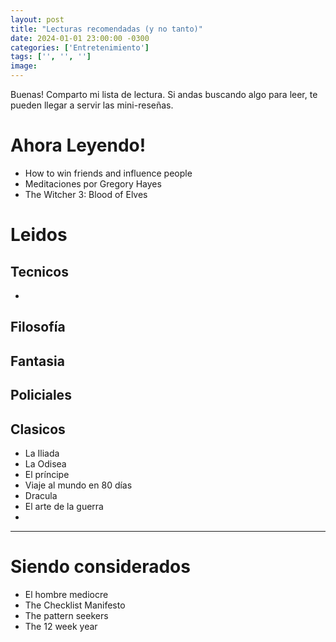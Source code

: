 ```yaml
---
layout: post
title: "Lecturas recomendadas (y no tanto)"
date: 2024-01-01 23:00:00 -0300
categories: ['Entretenimiento'] 
tags: ['', '', '']
image:
---
```


Buenas! Comparto mi lista de lectura. Si andas buscando algo para leer, te pueden llegar a servir las mini-reseñas. 

# Ahora Leyendo! 

- How to win friends and influence people
- Meditaciones por Gregory Hayes 
- The Witcher 3: Blood of Elves

# Leidos

## Tecnicos
- 

## Filosofía

## Fantasia

## Policiales

## Clasicos

- La Iliada
- La Odisea
- El príncipe
- Viaje al mundo en 80 días
- Dracula
- El arte de la guerra
- 

---

# Siendo considerados


- El hombre mediocre
- The Checklist Manifesto 
- The pattern seekers
- The 12 week year
